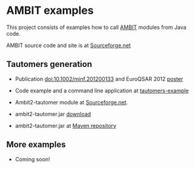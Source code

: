 AMBIT examples
==============

This project consists of examples how to call [AMBIT](http://ambit.sourceforge.net/ "AMBIT") modules from Java code.

AMBIT source code and site is at [Sourceforge.net](http://ambit.sourceforge.net/)

Tautomers generation
---

  * Publication [doi:10.1002/minf.201200133](http://onlinelibrary.wiley.com/doi/10.1002/minf.201200133/abstract) and EuroQSAR 2012 [poster](http://www.slideshare.net/jeliazkova_nina/ambittautomer-an-open-source-tool-for-tautomer-generation)

  * Code example and a command line application at [tautomers-example](https://github.com/ideaconsult/examples-ambit/tree/master/tautomers-example)
  
  * Ambit2-tautomer module at [Sourceforge.net](http://ambit.sourceforge.net/AMBIT2-LIBS/ambit2-tautomers/index.html). 
   
  * ambit2-tautomer.jar [download](https://sourceforge.net/projects/ambit/files/Ambit2/AMBIT_modules/2.4.11/)

  * ambit2-tautomer.jar at [Maven repository](http://ambit.uni-plovdiv.bg:8083/nexus/index.html#nexus-search;quick%7Eambit2-tautomer)

More examples 
----------------

  * Coming soon!


